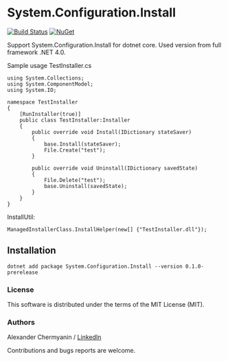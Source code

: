 # System.Configuration.Install
[![Build Status](https://travis-ci.org/flamencist/System.Configuration.Install.svg?branch=master)](https://travis-ci.org/flamencist/System.Configuration.Install)
[![NuGet](https://img.shields.io/nuget/v/System.Configuration.Install.svg)](https://www.nuget.org/packages/System.Configuration.Install/)

Support System.Configuration.Install for dotnet core. Used version from full framework .NET 4.0.


Sample usage 
TestInstaller.cs
```
using System.Collections;
using System.ComponentModel;
using System.IO;

namespace TestInstaller
{
    [RunInstaller(true)]
    public class TestInstaller:Installer
    {
        public override void Install(IDictionary stateSaver)
        {
            base.Install(stateSaver);
            File.Create("test");
        }

        public override void Uninstall(IDictionary savedState)
        {
            File.Delete("test");
            base.Uninstall(savedState);
        }
    }
}
```

InstallUtil:
```
ManagedInstallerClass.InstallHelper(new[] {"TestInstaller.dll"});
```

## Installation

``` dotnet add package System.Configuration.Install --version 0.1.0-prerelease ```

### License

This software is distributed under the terms of the MIT License (MIT).

### Authors

Alexander Chermyanin / [LinkedIn](https://www.linkedin.com/in/alexander-chermyanin)



Contributions and bugs reports are welcome.
